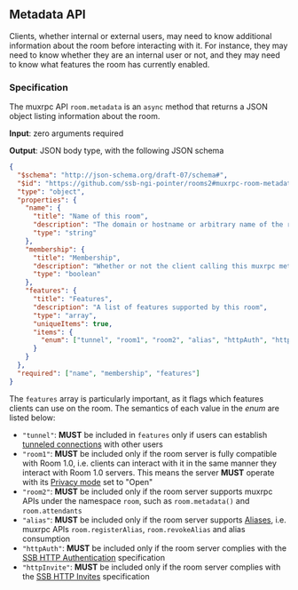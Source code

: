 ## Metadata API

Clients, whether internal or external users, may need to know additional information about the room before interacting with it. For instance, they may need to know whether they are an internal user or not, and they may need to know what features the room has currently enabled.

### Specification

The muxrpc API `room.metadata` is an `async` method that returns a JSON object listing information about the room.

**Input**: zero arguments required

**Output**: JSON body type, with the following JSON schema

```json
{
  "$schema": "http://json-schema.org/draft-07/schema#",
  "$id": "https://github.com/ssb-ngi-pointer/rooms2#muxrpc-room-metadata",
  "type": "object",
  "properties": {
    "name": {
      "title": "Name of this room",
      "description": "The domain or hostname or arbitrary name of the room server",
      "type": "string"
    },
    "membership": {
      "title": "Membership",
      "description": "Whether or not the client calling this muxrpc method is recognized as an internal user",
      "type": "boolean"
    },
    "features": {
      "title": "Features",
      "description": "A list of features supported by this room",
      "type": "array",
      "uniqueItems": true,
      "items": {
        "enum": ["tunnel", "room1", "room2", "alias", "httpAuth", "httpInvite"]
      }
    }
  },
  "required": ["name", "membership", "features"]
}
```

The `features` array is particularly important, as it flags which features clients can use on the room. The semantics of each value in the *enum* are listed below:

- `"tunnel"`: **MUST** be included in `features` only if users can establish [tunneled connections](Tunneled%20connection.md) with other users
- `"room1"`: **MUST** be included only if the room server is fully compatible with Room 1.0, i.e. clients can interact with it in the same manner they interact with Room 1.0 servers. This means the server **MUST** operate with its [Privacy mode](../Setup/Privacy%20modes.md) set to "Open"
- `"room2"`: **MUST** be included only if the room server supports muxrpc APIs under the namespace `room`, such as `room.metadata()` and `room.attendants`
- `"alias"`: **MUST** be included only if the room server supports [Aliases](../Alias/Readme.md), i.e. muxrpc APIs `room.registerAlias`, `room.revokeAlias` and alias consumption
- `"httpAuth"`: **MUST** be included only if the room server complies with the [SSB HTTP Authentication](https://github.com/ssb-ngi-pointer/ssb-http-auth-spec) specification
- `"httpInvite"`: **MUST** be included only if the room server complies with the [SSB HTTP Invites](https://ssb-ngi-pointer.github.io/ssb-http-invite-spec/) specification
